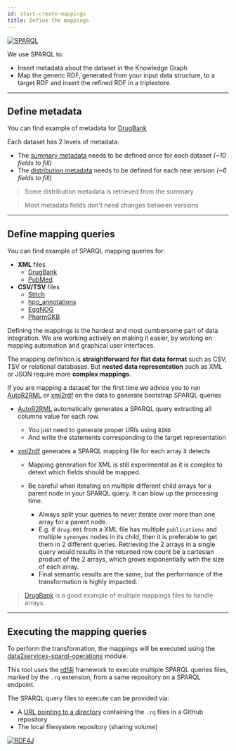 ```yaml
---
id: start-create-mappings
title: Define the mappings
---
```


[![SPARQL](/data2services/img/sparql_logo.png)](https://www.w3.org/TR/sparql11-overview/)

We use SPARQL to:
* Insert metadata about the dataset in the Knowledge Graph
* Map the generic RDF, generated from your input data structure, to a target RDF and insert the refined RDF in a triplestore.

---

## Define metadata

You can find example of metadata for [DrugBank](https://github.com/MaastrichtU-IDS/data2services-transform-biolink/tree/master/mapping/drugbank/metadata/1)

Each dataset has 2 levels of metadata:
* The [summary metadata](https://github.com/MaastrichtU-IDS/data2services-transform-biolink/blob/master/mapping/drugbank/metadata/1/metadata-drugbank-summary.rq) needs to be defined once for each dataset *(~10 fields to fill)*
* The [distribution metadata](https://github.com/MaastrichtU-IDS/data2services-transform-biolink/blob/master/mapping/drugbank/metadata/1/metadata-drugbank-1.rq) needs to be defined for each new version *(~6 fields to fill)*


> Some distribution metadata is retrieved from the summary

> Most metadata fields don't need changes between versions

---

## Define mapping queries

You can find example of SPARQL mapping queries for:

* **XML** files
  * [DrugBank](https://github.com/MaastrichtU-IDS/data2services-transform-biolink/tree/master/mapping/drugbank/transform/1)
  * [PubMed](https://github.com/MaastrichtU-IDS/data2services-transform-biolink/tree/master/mapping/pubmed/transform/1)
* **CSV/TSV** files
  * [Stitch](https://github.com/MaastrichtU-IDS/data2services-transform-biolink/blob/master/mapping/stitch/transform/1/insert-stitch.rq)
  * [hpo_annotations](https://github.com/MaastrichtU-IDS/data2services-transform-biolink/blob/master/mapping/hpo_annotations/transform/1/genes_to_phenotype.tsv.rq)
  * [EggNOG](https://github.com/MaastrichtU-IDS/data2services-transform-biolink/blob/master/mapping/eggnog/transform/1/insert-eggnog.rq)
  * [PharmGKB](https://github.com/MaastrichtU-IDS/data2services-transform-biolink/blob/master/mapping/pharmgkb/transform/1/insert-pharmgkb.rq)

Defining the mappings is the hardest and most cumbersome part of data integration. We are working actively on making it easier, by working on mapping automation and graphical user interfaces.

The mapping definition is **straightforward for flat data format** such as CSV, TSV or relational databases. But **nested data representation** such as XML or JSON require more **complex mappings**.

If you are mapping a dataset for the first time we advice you to run [AutoR2RML](https://github.com/MaastrichtU-IDS/AutoR2RML) or [xml2rdf](https://github.com/MaastrichtU-IDS/xml2rdf) on the data to generate bootstrap SPARQL queries

* [AutoR2RML](https://github.com/MaastrichtU-IDS/AutoR2RML) automatically generates a SPARQL query extracting all columns value for each row. 
  * You just need to generate proper URIs using `BIND`
  * And write the statements corresponding to the target representation

* [xml2rdf](https://github.com/MaastrichtU-IDS/xml2rdf) generates a SPARQL mapping file for each array it detects
  * Mapping generation for XML is still experimental as it is complex to detext which fields should be mapped.
  * Be careful when iterating on multiple different child arrays for a parent node in your SPARQL query. It can blow up the processing time. 

    * Always split your queries to never iterate over more than one array for a parent node.
    * E.g. if `drug:001` from a XML file has multiple `publications` and multiple `synonyms` nodes in its child, then it is preferable to get them in 2 different queries. Retrieving the 2 arrays in a single query would results in the returned row count be a cartesian product of the 2 arrays, which grows exponentially with the size of each array.
    * Final semantic results are the same, but the performance of the transformation is highly impacted.

> [DrugBank](https://github.com/MaastrichtU-IDS/data2services-transform-biolink/tree/master/mapping/drugbank/transform/1) is a good example of multiple mappings files to handle arrays.

---

## Executing the mapping queries

To perform the transformation, the mappings will be executed using the [data2services-sparql-operations](https://github.com/MaastrichtU-IDS/data2services-sparql-operations) module. 

This tool uses the [rdf4j](https://rdf4j.eclipse.org/) framework to execute multiple SPARQL queries files, marked by the `.rq` extension, from a same repository on a SPARQL endpoint.

The SPARQL query files to execute can be provided via:
* A [URL pointing to a directory](https://github.com/MaastrichtU-IDS/data2services-transform-biolink/tree/master/mapping/drugbank/transform/1) containing the `.rq` files in a GitHub repository
* The local filesystem repository (sharing volume)


[![RDF4J](/data2services/img/RDF4J_logo.png)](https://rdf4j.eclipse.org/)
